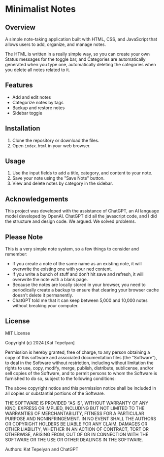 # Minimalist Notes

## Overview

A simple note-taking application built with HTML, CSS, and JavaScript that
allows users to add, organize, and manage notes.

The HTML is written in a really simple way, so you can create your own Status
messages for the toggle bar, and Categories are automatically generated when you
type one, automatically deleting the categories when you delete all notes
related to it.

## Features

- Add and edit notes
- Categorize notes by tags
- Backup and restore notes
- Sidebar toggle

## Installation

1. Clone the repository or download the files.
2. Open `index.html` in your web browser.

## Usage

1. Use the input fields to add a title, category, and content to your note.
2. Save your note using the "Save Note" button.
3. View and delete notes by category in the sidebar.

## Acknowledgements

This project was developed with the assistance of ChatGPT, an AI language model
developed by OpenAI. ChatGPT did all the javascript code, and I did the structure
and design code. We argued. We solved problems.


## Please Note

This is a very simple note system, so a few things to consider and remember:
- If you create a note of the same name as an existing note, it will overwrite
the existing one with your ned content.
- If you write a bunch of stuff and don't hit save and refresh, it will
overwrite the note with a blank page.
- Because the notes are locally stored in your browser, you need to periodically
create a backup to ensure that clearing your browser cache doesn't delete it
permanently.
- ChatGPT told me that it can keep between 5,000 and 10,000 notes without
breaking your computer.

## License
MIT License

Copyright (c) 2024 [Kat Tepelyan]

Permission is hereby granted, free of charge, to any person obtaining a copy
of this software and associated documentation files (the "Software"), to deal
in the Software without restriction, including without limitation the rights
to use, copy, modify, merge, publish, distribute, sublicense, and/or sell
copies of the Software, and to permit persons to whom the Software is
furnished to do so, subject to the following conditions:

The above copyright notice and this permission notice shall be included in all
copies or substantial portions of the Software.

THE SOFTWARE IS PROVIDED "AS IS", WITHOUT WARRANTY OF ANY KIND, EXPRESS OR
IMPLIED, INCLUDING BUT NOT LIMITED TO THE WARRANTIES OF MERCHANTABILITY,
FITNESS FOR A PARTICULAR PURPOSE AND NONINFRINGEMENT. IN NO EVENT SHALL THE
AUTHORS OR COPYRIGHT HOLDERS BE LIABLE FOR ANY CLAIM, DAMAGES OR OTHER
LIABILITY, WHETHER IN AN ACTION OF CONTRACT, TORT OR OTHERWISE, ARISING FROM,
OUT OF OR IN CONNECTION WITH THE SOFTWARE OR THE USE OR OTHER DEALINGS IN
THE SOFTWARE.

Authors: Kat Tepelyan and ChatGPT
